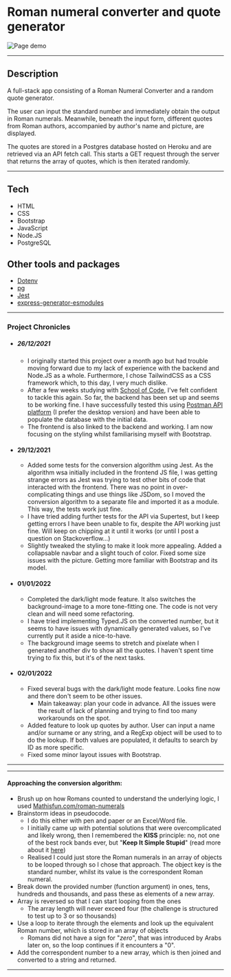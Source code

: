 # Roman numeral converter and quote generator

![Page demo](./public/images/demo4.gif)

 ---

## Description
A full-stack app consisting of a Roman Numeral Converter and a random quote generator.

The user can input the standard number and immediately obtain the output in Roman numerals. Meanwhile, beneath the input form, different quotes from Roman authors, accompanied by author's name and picture, are displayed.

The quotes are stored in a Postgres database hosted on Heroku and are retrieved via an API fetch call. This starts a GET request through the server that returns the array of quotes, which is then iterated randomly.

---

## Tech

- HTML
- CSS
- Bootstrap
- JavaScript
- Node.JS
- PostgreSQL

## Other tools and packages

- [Dotenv](https://www.npmjs.com/package/dotenv)
- [pg](https://www.npmjs.com/package/pg)
- [Jest](https://jestjs.io/)
- [express-generator-esmodules](https://www.npmjs.com/package/express-generator-esmodules)

---
### Project Chronicles

- ##### 26/12/2021
  - I originally started this project over a month ago but had trouble moving forward due to my lack of experience with the backend and Node.JS as a whole. Furthermore, I chose TailwindCSS as a CSS framework which, to this day, I very much dislike.
  - After a few weeks studying with [School of Code](https://www.schoolofcode.co.uk/), I've felt confident to tackle this again. So far, the backend has been set up and seems to be working fine. I have successfully tested this using [Postman API platform](https://www.postman.com/) (I prefer the desktop version) and have been able to populate the database with the initial data. 
  - The frontend is also linked to the backend and working. I am now focusing on the styling whilst familiarising myself with Bootstrap. 

- #### 29/12/2021
  - Added some tests for the conversion algorithm using Jest. As the algorithm wsa initially included in the frontend JS file, I was getting strange errors as Jest was trying to test other bits of code that interacted with the frontend. There was no point in over-complicating things and use things like JSDom, so I moved the conversion algorithm to a separate file and imported it as a module. This way, the tests work just fine. 
  - I have tried adding further tests for the API via Supertest, but I keep getting errors I have been unable to fix, despite the API working just fine. Will keep on chipping at it until it works (or until I post a question on Stackoverflow...)
  - Slightly tweaked the styling to make it look more appealing. Added a collapsable navbar and a slight touch of color. Fixed some size issues with the picture. Getting more familiar with Bootstrap and its model.

- #### 01/01/2022
  - Completed the dark/light mode feature. It also switches the background-image to a more tone-fitting one. The code is not very clean and will need some refactoring.
  - I have tried implementing Typed.JS on the converted number, but it seems to have issues with dynamically generated values, so I've currently put it aside a nice-to-have. 
  - The background image seems to stretch and pixelate when I generated another div to show all the quotes. I haven't spent time trying to fix this, but it's of the next tasks.

- #### 02/01/2022
  - Fixed several bugs with the dark/light mode feature. Looks fine now and there don't seem to be other issues. 
    - Main takeaway: plan your code in advance. All the issues were the result of lack of planning and trying to find too many workarounds on the spot.
  - Added feature to look up quotes by author. User can input a name and/or surname or any string, and a RegExp object will be used to to do the lookup. If both values are populated, it defaults to search by ID as more specific.
  - Fixed some minor layout issues with Bootstrap.

---

---

 #### Approaching the conversion algorithm:

 - Brush up on how Romans counted to understand the underlying logic, I used [Mathisfun.com/roman-numerals](https://www.mathsisfun.com/roman-numerals.html)
 - Brainstorm ideas in pseudocode.
    - I do this either with pen and paper or an Excel/Word file.
    - I initially came up with potential solutions that were overcomplicated and likely wrong, then I remembered the __KISS__ principle: no, not one of the best rock bands ever, but "__Keep It Simple Stupid__" (read more about it [here](https://en.wikipedia.org/wiki/KISS_principle))
    - Realised I could just store the Roman numerals in an array of objects to be looped through so I chose that approach. The object key is the standard number, whilst its value is the correspondent Roman numeral.
 - Break down the provided number (function argument) in ones, tens, hundreds and thousands, and pass these as elements of a new array.
 - Array is reversed so that I can start looping from the ones
    - The array length will never exceed four (the challenge is structured to test up to 3 or so thousands)
 - Use a loop to iterate through the elements and look up the equivalent Roman number, which is stored in an array of objects
    - Romans did not have a sign for "_zero_", that was introduced by Arabs later on, so the loop continues if it encounters a "0".
 - Add the correspondent number to a new array, which is then joined and converted to a string and returned.

----


 